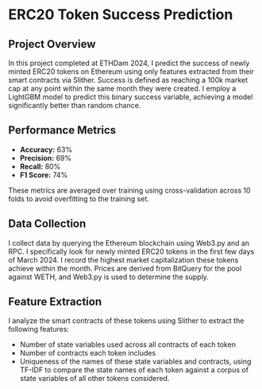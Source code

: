 # ERC20 Token Success Prediction

## Project Overview
In this project completed at ETHDam 2024, I predict the success of newly minted ERC20 tokens on Ethereum using only features extracted from their smart contracts via Slither. Success is defined as reaching a 100k market cap at any point within the same month they were created. I employ a LightGBM model to predict this binary success variable, achieving a model significantly better than random chance.

## Performance Metrics
- **Accuracy:** 63%
- **Precision:** 69%
- **Recall:** 80%
- **F1 Score:** 74%

These metrics are averaged over training using cross-validation across 10 folds to avoid overfitting to the training set.

## Data Collection
I collect data by querying the Ethereum blockchain using Web3.py and an RPC. I specifically look for newly minted ERC20 tokens in the first few days of March 2024. I record the highest market capitalization these tokens achieve within the month. Prices are derived from BitQuery for the pool against WETH, and Web3.py is used to determine the supply.

## Feature Extraction
I analyze the smart contracts of these tokens using Slither to extract the following features:
- Number of state variables used across all contracts of each token
- Number of contracts each token includes
- Uniqueness of the names of these state variables and contracts, using TF-IDF to compare the state names of each token against a corpus of state variables of all other tokens considered.
